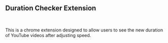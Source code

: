 ## Duration Checker Extension 
<br>

This is a chrome extension designed to allow users to see the new duration of YouTube videos after adjusting speed. 
